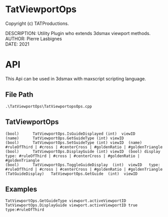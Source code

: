 # TatViewportOps

Copyright (c) TATProductions.

DESCRIPTION: Utility Plugin who extends 3dsmax viewport methods.<br />
AUTHOR: Pierre Lasbignes<br />
DATE: 2021<br />

# API

This Api can be used in 3dsmax with maxscript scripting language.

## File Path 
	.\TatViewportOps\TatViewportopsOps.cpp

## TatViewportOps

	(bool)		TatViewportOps.IsGuideDisplayed (int)  viewID 
	(name)		TatViewportOps.GetGuideType (int) viewID
	(bool)		TatViewportOps.SetGuideType (int) viewID  (name)  #ruleOfThird | #cross | #centerCross | #goldenRatio | #goldenTriangle 
	(bool)		TatViewportOps.DisplayGuide (int) viewID  (bool) display  type: #ruleOfThird | #cross | #centerCross | #goldenRatio | #goldenTriangle 
	(bool)		TatViewportOps.ToggleGuideDisplay  (int)  viewID   type: #ruleOfThird | #cross | #centerCross | #goldenRatio | #goldenTriangle 
	(TatGuideDisplay)	TatViewportOps.GetGuide  (int)  viewID 

## Examples
	TatViewportOps.GetGuideType viewport.activeViewportID
	TatViewportOps.DisplayGuide viewport.activeViewportID true type:#ruleOfThird

